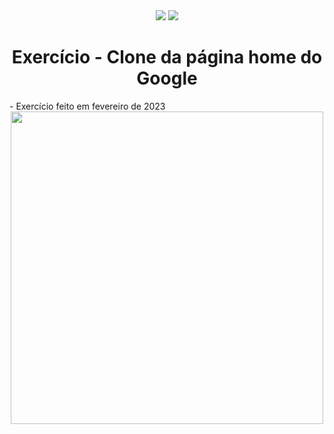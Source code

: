 <div align="center">
  <img src="https://img.shields.io/badge/HTML5-E34F26?style=for-the-badge&logo=html5&logoColor=white">
  <img src="https://img.shields.io/badge/CSS3-1572B6?style=for-the-badge&logo=css3&logoColor=white">
</div>

<h1 align="center">Exercício - Clone da página home do Google</h1>
- Exercício feito em fevereiro de 2023

<div align="center">
  <img width=500px src="https://github.com/Joao-Vtr-Oliveira/atividades-projetos/assets/114768964/a37b4672-0a59-43c1-9475-f47e852d418c">
</div>

